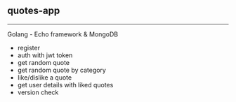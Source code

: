 ## quotes-app

---

Golang - Echo framework & MongoDB

- register
- auth with jwt token
- get random quote
- get random quote by category
- like/dislike a quote
- get user details with liked quotes
- version check
